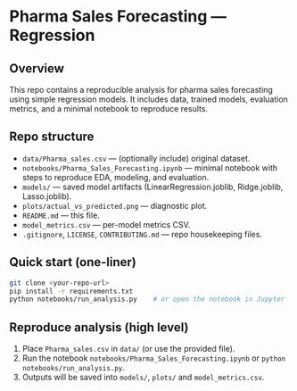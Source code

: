 
# Pharma Sales Forecasting — Regression
## Overview
This repo contains a reproducible analysis for pharma sales forecasting using simple regression models. It includes data, trained models, evaluation metrics, and a minimal notebook to reproduce results.

## Repo structure
- `data/Pharma_sales.csv` — (optionally include) original dataset.
- `notebooks/Pharma_Sales_Forecasting.ipynb` — minimal notebook with steps to reproduce EDA, modeling, and evaluation.
- `models/` — saved model artifacts (LinearRegression.joblib, Ridge.joblib, Lasso.joblib).
- `plots/actual_vs_predicted.png` — diagnostic plot.
- `README.md` — this file.
- `model_metrics.csv` — per-model metrics CSV.
- `.gitignore`, `LICENSE`, `CONTRIBUTING.md` — repo housekeeping files.

## Quick start (one-liner)
```bash
git clone <your-repo-url>
pip install -r requirements.txt
python notebooks/run_analysis.py    # or open the notebook in Jupyter
```

## Reproduce analysis (high level)
1. Place `Pharma_sales.csv` in `data/` (or use the provided file).
2. Run the notebook `notebooks/Pharma_Sales_Forecasting.ipynb` or `python notebooks/run_analysis.py`.
3. Outputs will be saved into `models/`, `plots/` and `model_metrics.csv`.

